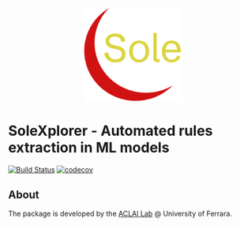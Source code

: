 <div align="center"><a href="https://github.com/aclai-lab/Sole.jl"><img src="logo.png" alt="" title="This package is part of Sole.jl" width="200"></a></div>

# SoleXplorer - Automated rules extraction in ML models

[![Build Status](https://github.com/aclai-lab/SoleXplorer.jl/actions/workflows/CI.yml/badge.svg?branch=main)](https://github.com/aclai-lab/SoleXplorer.jl/actions/workflows/CI.yml?query=branch%3Amain)
[![codecov](https://codecov.io/gh/aclai-lab/SoleXplorer.jl/graph/badge.svg?token=EJQ1MJOTDO)](https://codecov.io/gh/aclai-lab/SoleXplorer.jl)

## About

The package is developed by the [ACLAI Lab](https://aclai.unife.it/en/) @ University of Ferrara.
